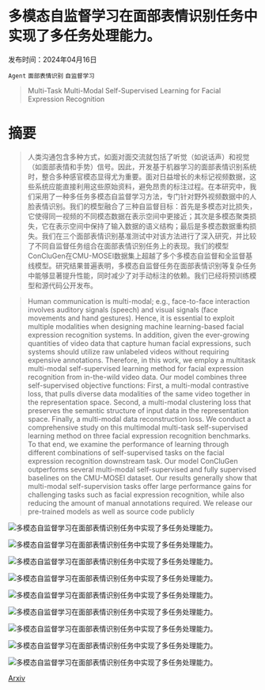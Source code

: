 # 多模态自监督学习在面部表情识别任务中实现了多任务处理能力。

发布时间：2024年04月16日

`Agent` `面部表情识别` `自监督学习`

> Multi-Task Multi-Modal Self-Supervised Learning for Facial Expression Recognition

# 摘要

> 人类沟通包含多种方式，如面对面交流就包括了听觉（如说话声）和视觉（如面部表情和手势）信号。因此，开发基于机器学习的面部表情识别系统时，整合多种感官模态显得尤为重要。面对日益增长的未标记视频数据，这些系统应能直接利用这些原始资料，避免昂贵的标注过程。在本研究中，我们采用了一种多任务多模态自监督学习方法，专门针对野外视频数据中的人脸表情识别。我们的模型融合了三种自监督目标：首先是多模态对比损失，它使得同一视频的不同模态数据在表示空间中更接近；其次是多模态聚类损失，它在表示空间中保持了输入数据的语义结构；最后是多模态数据重构损失。我们在三个面部表情识别基准测试中对该方法进行了深入研究，并比较了不同自监督任务组合在面部表情识别任务上的表现。我们的模型ConCluGen在CMU-MOSEI数据集上超越了多个多模态自监督和全监督基线模型。研究结果普遍表明，多模态自监督任务在面部表情识别等复杂任务中能够显著提升性能，同时减少了对手动标注的依赖。我们已经将预训练模型和源代码公开发布。

> Human communication is multi-modal; e.g., face-to-face interaction involves auditory signals (speech) and visual signals (face movements and hand gestures). Hence, it is essential to exploit multiple modalities when designing machine learning-based facial expression recognition systems. In addition, given the ever-growing quantities of video data that capture human facial expressions, such systems should utilize raw unlabeled videos without requiring expensive annotations. Therefore, in this work, we employ a multitask multi-modal self-supervised learning method for facial expression recognition from in-the-wild video data. Our model combines three self-supervised objective functions: First, a multi-modal contrastive loss, that pulls diverse data modalities of the same video together in the representation space. Second, a multi-modal clustering loss that preserves the semantic structure of input data in the representation space. Finally, a multi-modal data reconstruction loss. We conduct a comprehensive study on this multimodal multi-task self-supervised learning method on three facial expression recognition benchmarks. To that end, we examine the performance of learning through different combinations of self-supervised tasks on the facial expression recognition downstream task. Our model ConCluGen outperforms several multi-modal self-supervised and fully supervised baselines on the CMU-MOSEI dataset. Our results generally show that multi-modal self-supervision tasks offer large performance gains for challenging tasks such as facial expression recognition, while also reducing the amount of manual annotations required. We release our pre-trained models as well as source code publicly

![多模态自监督学习在面部表情识别任务中实现了多任务处理能力。](../../../paper_images/2404.10904/x1.png)

![多模态自监督学习在面部表情识别任务中实现了多任务处理能力。](../../../paper_images/2404.10904/x2.png)

![多模态自监督学习在面部表情识别任务中实现了多任务处理能力。](../../../paper_images/2404.10904/x3.png)

![多模态自监督学习在面部表情识别任务中实现了多任务处理能力。](../../../paper_images/2404.10904/x4.png)

![多模态自监督学习在面部表情识别任务中实现了多任务处理能力。](../../../paper_images/2404.10904/x5.png)

![多模态自监督学习在面部表情识别任务中实现了多任务处理能力。](../../../paper_images/2404.10904/x6.png)

![多模态自监督学习在面部表情识别任务中实现了多任务处理能力。](../../../paper_images/2404.10904/x7.png)

![多模态自监督学习在面部表情识别任务中实现了多任务处理能力。](../../../paper_images/2404.10904/x8.png)

![多模态自监督学习在面部表情识别任务中实现了多任务处理能力。](../../../paper_images/2404.10904/x9.png)

[Arxiv](https://arxiv.org/abs/2404.10904)